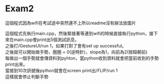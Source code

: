 # Exam2
這個程式因為wifi在考試途中突然連不上所以readme沒有辦法放圖片  

這個程式先執行main.cpp，然後緊接著等連到wifi的時候直接執行python，接下來在main.cpp會print出5個測試訊息。  
之後打/GestureUI/run 1，如果打對了會有set up successful。  
之後就可以開始做手勢，圈圈 = 0(逆時針)，slope為1，向前為2(按鈕朝前)  
每做出一個手勢就會傳資料到pyhton，當python收到資料就會把當前收到的手勢print出來。  
當接到10次訊號後python就會在screen print出/FLIP/run 1  
這樣就會停止判斷手勢  

